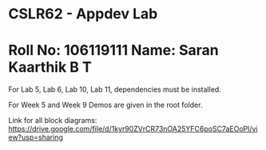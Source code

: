 # CSLR62 - Appdev Lab

# Roll No: 106119111    Name: Saran Kaarthik B T


For Lab 5, Lab 6, Lab 10, Lab 11, dependencies must be installed.

For Week 5 and Week 9 Demos are given in the root folder.

Link for all block diagrams:
https://drive.google.com/file/d/1kyr90ZVrCR73nOA25YFC6poSC7aEOoPl/view?usp=sharing
